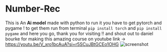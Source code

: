 # Number-Rec
This is An **Ai model** made with python
to run it you have to get pytorch and pygame !
to get them run from terminal `pip install torch` and `pip install pygame`
and here you go, thank you for visiting !!
and shout out to daniel bourke for making this amazing course on youtube
link -> https://youtu.be/V_xro1bcAuA?si=r5SCuJBtGCEo1OHG
![screenshot](screenshots/screenshot.jpg)
